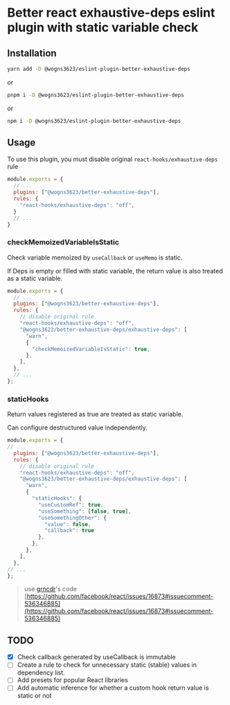# Better react exhaustive-deps eslint plugin with static variable check

## Installation

```bash
yarn add -D @wogns3623/eslint-plugin-better-exhaustive-deps
```

or

```bash
pnpm i -D @wogns3623/eslint-plugin-better-exhaustive-deps
```

or

```bash
npm i -D @wogns3623/eslint-plugin-better-exhaustive-deps
```

## Usage

To use this plugin, you must disable original `react-hooks/exhaustive-deps` rule

```javascript
module.exports = {
  // ...
  plugins: ["@wogns3623/better-exhaustive-deps"],
  rules: {
    "react-hooks/exhaustive-deps": "off",
  }
  // ...
}
```

### checkMemoizedVariableIsStatic

Check variable memoized by `useCallback` or `useMemo` is static.

If Deps is empty or filled with static variable, the return value is also treated as a static variable.

```javascript
module.exports = {
  // ...
  plugins: ["@wogns3623/better-exhaustive-deps"],
  rules: {
    // disable original rule
    "react-hooks/exhaustive-deps": "off",
    "@wogns3623/better-exhaustive-deps/exhaustive-deps": [
      "warn",
      {
        "checkMemoizedVariableIsStatic": true,
      },
    ],
  },
  // ...
};

```

### staticHooks

Return values ​​registered as true are treated as static variable.

Can configure destructured value independently.

```javascript
module.exports = {
// ...
  plugins: ["@wogns3623/better-exhaustive-deps"],
  rules: {
    // disable original rule
    "react-hooks/exhaustive-deps": "off",
    "@wogns3623/better-exhaustive-deps/exhaustive-deps": [
      "warn",
      {
        "staticHooks": {
          "useCustomRef": true,
          "useSomething": [false, true],
          "useSomethingOther": {
            "value": false,
            "callback": true
          },
        },
      },
    ],
  },
// ...
};
```

> use [grncdr](https://github.com/grncdr)'s code
> [https://github.com/facebook/react/issues/16873#issuecomment-536346885](https://github.com/facebook/react/issues/16873#issuecomment-536346885)

## TODO

- [X] Check callback generated by useCallback is immutable
- [ ] Create a rule to check for unnecessary static (stable) values in dependency list.
- [ ] Add presets for popular React libraries
- [ ] Add automatic inference for whether a custom hook return value is static or not
